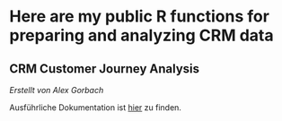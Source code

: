 # Here are my public R functions for preparing and analyzing CRM data 
 
## CRM Customer Journey Analysis 
 _Erstellt von Alex Gorbach_
 
Ausführliche Dokumentation ist [hier](https://docs.google.com/document/d/17oCe8TdIysjS9rmZ73tTiW6uNdEfptM8rGO8nGbSrK4/edit?usp=sharing) zu finden.
